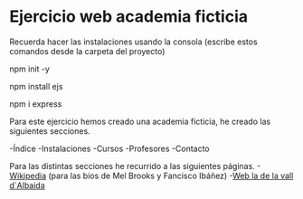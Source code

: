 # Ejercicio web academia ficticia
Recuerda hacer las instalaciones usando la consola (escribe estos comandos desde la carpeta del proyecto)

npm init -y

npm install ejs

npm i express





Para este ejercicio hemos creado una academia ficticia, he creado las siguientes secciones.

-Índice
-Instalaciones
-Cursos
-Profesores
-Contacto

Para las distintas secciones he recurrido a las siguientes páginas.
-[Wikipedia](https://es.wikipedia.org/wiki/Wikipedia:Portada) (para las bios de Mel Brooks y Fancisco Ibáñez)
-[Web la de la vall d´Albaida](https://valldalbaida.com/es)


